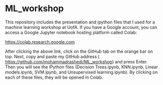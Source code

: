 # ML_workshop
This repository includes the presentation and ipython files that I used for a machine learning workshop at UofA. If you have a Google account, you can access a Google Jupyter notebook hosting platform called Colab:

https://colab.research.google.com 

After clicking the above link, click on the GitHub tab on the orange bar on top. Next, copy and paste my GitHub address ( https://github.com/mohammadrashedi/ML_workshop) and press Enter. Then you will see the iPython files (Decision Trees.ipynb, KNN.ipynb, Linear models.ipynb, SVM.ipynb, and Unsupervised learning.ipynb). By clicking on each of these files, they will be opened in Colab.
